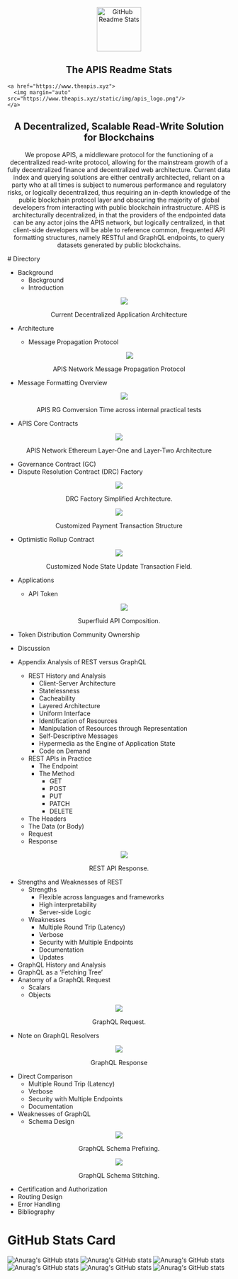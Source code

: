 <p align="center">
 <img width="100px" src="https://user-images.githubusercontent.com/100832362/157618988-f7191fc8-7259-4879-99eb-cd19f325fab2.png" align="center" alt="GitHub Readme Stats" />



 <h2 align="center">The APIS Readme Stats</h2>
<!--  <p align="center">Get dynamically generated GitHub stats on your readmes!</p> -->
</p>
  <p align="center">
<!--     <a href="https://github.com/anuraghazra/github-readme-stats/actions">
      <img alt="Tests Passing" src="https://github.com/anuraghazra/github-readme-stats/workflows/Test/badge.svg" />
    </a>
    <a href="https://codecov.io/gh/anuraghazra/github-readme-stats">
      <img src="https://codecov.io/gh/anuraghazra/github-readme-stats/branch/master/graph/badge.svg" />
    </a>
    <a href="https://github.com/anuraghazra/github-readme-stats/issues">
      <img alt="Issues" src="https://img.shields.io/github/issues/anuraghazra/github-readme-stats?color=0088ff" />
    </a>
    <a href="https://github.com/anuraghazra/github-readme-stats/pulls">
      <img alt="GitHub pull requests" src="https://img.shields.io/github/issues-pr/anuraghazra/github-readme-stats?color=0088ff" />
    </a> -->
   
    <a href="https://www.theapis.xyz">
      <img margin="auto" src="https://www.theapis.xyz/static/img/apis_logo.png"/>
    </a>
  </p>

<h2 align="center">A Decentralized, Scalable Read-Write Solution for Blockchains</h2>
<p align="center">
We propose APIS, a middleware protocol for the functioning of a decentralized
read-write protocol, allowing for the mainstream growth of a fully decentralized finance and
decentralized web architecture. Current data index and querying solutions are either
centrally architected, reliant on a party who at all times is subject to numerous performance
and regulatory risks, or logically decentralized, thus requiring an in-depth knowledge of the
public blockchain protocol layer and obscuring the majority of global developers from
interacting with public blockchain infrastructure. APIS is architecturally decentralized, in
that the providers of the endpointed data can be any actor joins the APIS network, but
logically centralized, in that client-side developers will be able to reference common,
frequented API formatting structures, namely RESTful and GraphQL endpoints, to query
datasets generated by public blockchains.
</p>
# Directory

- Background
  - Background
  - Introduction
   <p align="center">
      <img margin="auto" src="https://user-images.githubusercontent.com/100832362/157613309-d2b3e2dd-4296-4af0-8d44-956546b76f7f.png"/>
    </p>
<p align="center">Current Decentralized Application Architecture</p>

- Architecture
  - Message Propagation Protocol
  
     <p align="center">
      <img margin="auto" src="https://user-images.githubusercontent.com/100832362/157614662-651c5168-dd27-4d7d-bbab-a30334dda447.png"/>
    </p>
<p align="center">APIS Network Message Propagation Protocol</p>
 
  - Message Formatting Overview
  
       <p align="center">
      <img margin="auto" src="https://user-images.githubusercontent.com/100832362/157615544-3cc50864-22e5-4a95-b8b2-128ff967abf4.png"/>
    </p>
<p align="center">APIS RG Comversion Time across internal practical tests</p>


  - APIS Core Contracts
  
   <p align="center">
      <img margin="auto" src="https://user-images.githubusercontent.com/100832362/157615851-c7a8d0ca-5f20-40ae-8ce9-0e9322ab31e3.png"/>
    </p>
<p align="center">APIS Network Ethereum Layer-One and Layer-Two Architecture</p>


  
  - Governance Contract (GC)
  - Dispute Resolution Contract (DRC) Factory


   <p align="center">
      <img margin="auto" src="https://user-images.githubusercontent.com/100832362/157616423-aa540c6f-43d1-4fe0-99e2-116f4f8e107f.png"/>
    </p>
<p align="center">DRC Factory Simplified Architecture.</p>

   <p align="center">
      <img margin="auto" src="https://user-images.githubusercontent.com/100832362/157616678-83bcb126-5cf0-4a2f-850b-1320e3971e5c.png"/>
    </p>
<p align="center">Customized Payment Transaction Structure</p>


  - Optimistic Rollup Contract
  
  <p align="center">
      <img margin="auto" src="https://user-images.githubusercontent.com/100832362/157616849-7ead65c5-8dc0-4269-a907-d421021ca1f2.png"/>
    </p>
<p align="center">Customized Node State Update Transaction Field.</p>
  

- Applications
  - API Token

  <p align="center">
      <img margin="auto" src="https://user-images.githubusercontent.com/100832362/157617098-53193e21-7a72-46d0-90e2-53b858767992.png"/>
    </p>
<p align="center">Superfluid API Composition.</p>



  - Token Distribution Community Ownership
- Discussion
- Appendix Analysis of REST versus GraphQL
  - REST History and Analysis
    - Client-Server Architecture
    - Statelessness
    - Cacheability
    - Layered Architecture
    - Uniform Interface
    - Identification of Resources
    - Manipulation of Resources through Representation
    - Self-Descriptive Messages
    - Hypermedia as the Engine of Application State
    - Code on Demand
  - REST APIs in Practice
    - The Endpoint
    - The Method
      - GET
      - POST
      - PUT
      - PATCH
      - DELETE
   - The Headers
   - The Data (or Body)
    - Request
    - Response

  <p align="center">
      <img margin="auto" src="https://user-images.githubusercontent.com/100832362/157617369-06814815-8ff9-468f-bd46-c4388420b505.png"/>
    </p>
<p align="center">REST API Response.</p>


  - Strengths and Weaknesses of REST
      - Strengths
        - Flexible across languages and frameworks
        - High interpretability
        - Server-side Logic
    - Weaknesses
       - Multiple Round Trip (Latency)
       - Verbose
       - Security with Multiple Endpoints
       - Documentation
       - Updates
 - GraphQL History and Analysis
 - GraphQL as a ‘Fetching Tree’
 - Anatomy of a GraphQL Request
    - Scalars
    - Objects
   
  <p align="center">
      <img margin="auto" src="https://user-images.githubusercontent.com/100832362/157617713-572b8964-43fb-46b0-b195-4939c3c5f091.png"/>
    </p>
<p align="center">GraphQL Request.</p>

 - Note on GraphQL Resolvers


<p align="center">
      <img margin="auto" src="https://user-images.githubusercontent.com/100832362/157617921-d1abf8ba-6103-43b8-bf92-b9f56bcfc16d.png"/>
    </p>
<p align="center">GraphQL Response</p>


 - Direct Comparison
    - Multiple Round Trip (Latency)
    - Verbose
    - Security with Multiple Endpoints
    - Documentation
 - Weaknesses of GraphQL
    - Schema Design
<p align="center">
      <img margin="auto" src="https://user-images.githubusercontent.com/100832362/157618221-5ed7f47b-2c8b-4ccf-b3f7-7a95c8ed2224.png"/>
    </p>
<p align="center"> GraphQL Schema Prefixing.</p>
<p align="center">
      <img margin="auto" src="https://user-images.githubusercontent.com/100832362/157618550-4c99c7cf-894d-44a9-8eb5-e2daacef34b5.png"/>
    </p>
<p align="center"> GraphQL Schema Stitching.</p>


   - Certification and Authorization
   - Routing Design
   - Error Handling
- Bibliography
# GitHub Stats Card

![Anurag's GitHub stats](https://github-readme-stats.vercel.app/api?username=anuraghazra&show_icons=true&theme=merko)
![Anurag's GitHub stats](https://github-readme-stats.vercel.app/api?username=anuraghazra&show_icons=true&theme=gruvbox)
![Anurag's GitHub stats](https://github-readme-stats.vercel.app/api?username=anuraghazra&show_icons=true&theme=radical)
![Anurag's GitHub stats](https://github-readme-stats.vercel.app/api?username=anuraghazra&show_icons=true&theme=tokyonight)
![Anurag's GitHub stats](https://github-readme-stats.vercel.app/api?username=anuraghazra&show_icons=true&theme=onedark)
![Anurag's GitHub stats](https://github-readme-stats.vercel.app/api?username=anuraghazra&show_icons=true&theme=radical)
